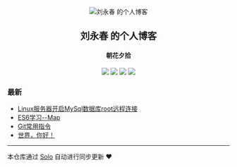<p align="center"><img alt="刘永春 的个人博客" src="https://static.b3log.org/images/brand/solo-32.png"></p><h2 align="center">
刘永春 的个人博客
</h2>

<h4 align="center">朝花夕拾</h4>
<p align="center"><a title="刘永春 的个人博客" target="_blank" href="https://github.com/liuyongchun/solo-blog"><img src="https://img.shields.io/github/last-commit/liuyongchun/solo-blog.svg?style=flat-square&color=FF9900"></a>
<a title="GitHub repo size in bytes" target="_blank" href="https://github.com/liuyongchun/solo-blog"><img src="https://img.shields.io/github/repo-size/liuyongchun/solo-blog.svg?style=flat-square"></a>
<a title="Solo Version" target="_blank" href="https://github.com/b3log/solo/releases"><img src="https://img.shields.io/badge/solo-3.6.4-f1e05a.svg?style=flat-square&color=blueviolet"></a>
<a title="Hits" target="_blank" href="https://github.com/b3log/hits"><img src="https://hits.b3log.org/liuyongchun/solo-blog.svg"></a></p>

### 最新

* [Linux服务器开启MySql数据库root远程连接](http://www.liuyongchun.com/articles/2019/08/30/1567147049590.html)
* [ES6学习--Map](http://www.liuyongchun.com/articles/2019/08/30/1567143142958.html)
* [Git常用指令](http://www.liuyongchun.com/articles/2019/08/29/1567069517813.html)
* [世界，你好！](http://www.liuyongchun.com/hello-solo)



---

本仓库通过 [Solo](https://github.com/b3log/solo) 自动进行同步更新 ❤️ 